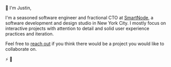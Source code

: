 👋 I'm Justin,

I'm a seasoned software engineer and fractional CTO at [SmartNode](https://www.smartnode.co), a software development and design studio in New York City. I mostly focus on interactive projects with attention to detail and solid user experience practices and iteration. 

Feel free to [reach out](https://www.jmichaliga.com/contact) if you think there would be a project you would like to collaborate on.

:zap: 👾

<!--
**jmichaliga/jmichaliga** is a ✨ _special_ ✨ repository because its `README.md` (this file) appears on your GitHub profile.

Here are some ideas to get you started:

- 🔭 I’m currently working on ...
- 🌱 I’m currently learning ...
- 👯 I’m looking to collaborate on ...
- 🤔 I’m looking for help with ...
- 💬 Ask me about ...
- 📫 How to reach me: ...
- 😄 Pronouns: ...
- ⚡ Fun fact: ...
-->
